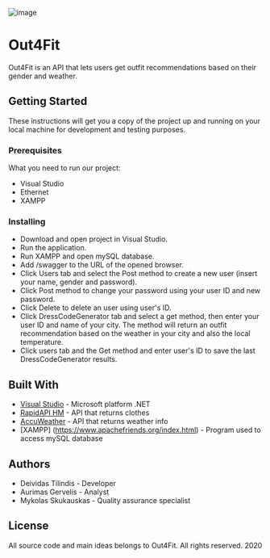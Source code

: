 ![image](https://venturebeat.com/wp-content/uploads/2019/11/visual-studio-logo.jpeg?fit=578%2C289&strip=all)

# Out4Fit

Out4Fit is an API that lets users get outfit recommendations based on their gender and weather.

## Getting Started

These instructions will get you a copy of the project up and running on your local machine for development and testing purposes.

### Prerequisites

What you need to run our project:

* Visual Studio
* Ethernet
* XAMPP

### Installing

* Download and open project in Visual Studio.
* Run the application.
* Run XAMPP and open mySQL database.
* Add /swagger to the URL of the opened browser.
* Click Users tab and select the Post method to create a new user (insert your name, gender and password).
* Click Post method to change your password using your user ID and new password.
* Click Delete to delete an user using user's ID.
* Click DressCodeGenerator tab and select a get method, then enter your user ID and name of your city. The method will return an outfit recommendation based on the weather in your city and also the local temperature.
* Click users tab and the Get method and enter user's ID to save the last DressCodeGenerator results.

## Built With

* [Visual Studio](https://visualstudio.microsoft.com/en/downloads/) - Microsoft platform .NET
* [RapidAPI HM](https://rapidapi.com/apidojo/api/hm-hennes-mauritz/) - API that returns clothes
* [AccuWeather](https://developer.accuweather.com/) - API that returns weather info
* [XAMPP] (https://www.apachefriends.org/index.html) - Program used to access mySQL database

## Authors

* Deividas Tilindis - Developer
* Aurimas Gervelis - Analyst
* Mykolas Skukauskas - Quality assurance specialist

## License
All source code and main ideas belongs to Out4Fit. All rights reserved. 2020




